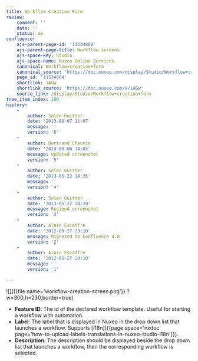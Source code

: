 ```yaml
---
title: Workflow Creation Form
review:
    comment: ''
    date: ''
    status: ok
confluence:
    ajs-parent-page-id: '11534802'
    ajs-parent-page-title: Workflow screens
    ajs-space-key: Studio
    ajs-space-name: Nuxeo Online Services
    canonical: Workflow+creation+form
    canonical_source: 'https://doc.nuxeo.com/display/Studio/Workflow+creation+form'
    page_id: '11534804'
    shortlink: 1AGw
    shortlink_source: 'https://doc.nuxeo.com/x/1AGw'
    source_link: /display/Studio/Workflow+creation+form
tree_item_index: 100
history:
    -
        author: Solen Guitter
        date: '2013-08-07 11:07'
        message: ''
        version: '6'
    -
        author: Bertrand Chauvin
        date: '2013-08-06 14:02'
        message: Updated screenshot
        version: '5'
    -
        author: Solen Guitter
        date: '2013-05-22 18:35'
        message: ''
        version: '4'
    -
        author: Solen Guitter
        date: '2013-05-22 18:20'
        message: Resized screenshot
        version: '3'
    -
        author: Alain Escaffre
        date: '2012-09-27 23:10'
        message: Migrated to Confluence 4.0
        version: '2'
    -
        author: Alain Escaffre
        date: '2012-09-27 23:10'
        message: ''
        version: '1'

---
```

![]({{file name='workflow-creation-screen.png'}} ?w=300,h=230,border=true)

*   **Feature ID**: The id of the declared workflow template. Useful for starting a workflow with automation.
*   **Label**: The label that is displayed in Nuxeo in the drop down list that launches a workflow. Supports [i18n]({{page space='nxdoc' page='how-to-upload-labels-translations-in-nuxeo-studio-i18n'}}).
*   **Description**: The description should be displayed beside the drop down list that launches a workflow, then the corresponding workflow is selected.
